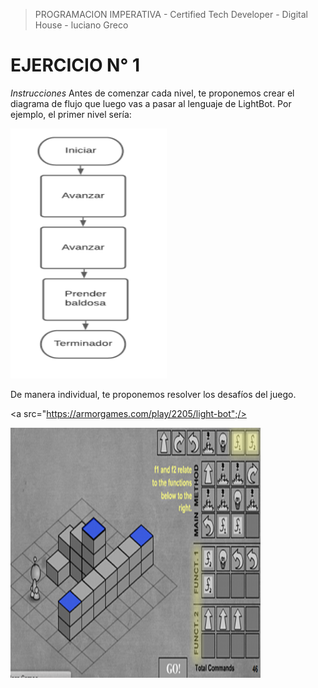 
> PROGRAMACION IMPERATIVA - Certified Tech Developer - Digital House - luciano Greco

**EJERCICIO N° 1**
=================

*Instrucciones*
Antes de comenzar cada nivel, te proponemos crear el diagrama de flujo que luego
vas a pasar al lenguaje de LightBot. Por ejemplo, el primer nivel sería:

<img src ="./img/diagrama.png" width="250"  height="400">

De manera individual, te proponemos resolver los desafíos del juego.

<a src="https://armorgames.com/play/2205/light-bot";/>

<img src ="./img/light-bot.png" width="400"  height="400">